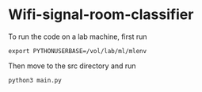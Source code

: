 # Wifi-signal-room-classifier
To run the code on a lab machine, first run 
```
export PYTHONUSERBASE=/vol/lab/ml/mlenv
```
Then move to the src directory and run 

```
python3 main.py
```
